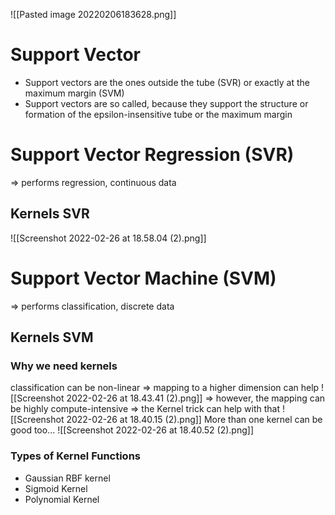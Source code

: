 ![[Pasted image 20220206183628.png]]

# Support Vector
- Support vectors are the ones outside the tube (SVR) or exactly at the maximum margin (SVM)
- Support vectors are so called, because they support the structure or formation of the epsilon-insensitive tube or the maximum margin

# Support Vector Regression  (SVR)
=> performs regression, continuous data

## Kernels SVR
![[Screenshot 2022-02-26 at 18.58.04 (2).png]]

# Support Vector Machine (SVM)
=> performs classification, discrete data

## Kernels SVM
### Why we need kernels
classification can be non-linear
=> mapping to a higher dimension can help
![[Screenshot 2022-02-26 at 18.43.41 (2).png]]
=> however, the mapping can be highly compute-intensive
=> the Kernel trick can help with that
![[Screenshot 2022-02-26 at 18.40.15 (2).png]]
More than one kernel can be good too...
![[Screenshot 2022-02-26 at 18.40.52 (2).png]]

### Types of Kernel Functions
- Gaussian RBF kernel
- Sigmoid Kernel
- Polynomial Kernel
